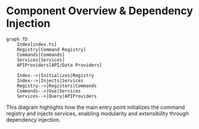 # Component Overview & Dependency Injection

```mermaid
graph TD
    Index[index.ts]
    Registry[Command Registry]
    Commands[Commands]
    Services[Services]
    APIProviders[API/Data Providers]

    Index-->|Initializes|Registry
    Index-->|Injects|Services
    Registry-->|Registers|Commands
    Commands-->|Use|Services
    Services-->|Query|APIProviders
```

This diagram highlights how the main entry point initializes the command registry and injects services, enabling modularity and extensibility through dependency injection.
